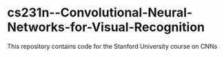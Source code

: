 # cs231n--Convolutional-Neural-Networks-for-Visual-Recognition

This repository contains code for the Stanford University course on CNNs
